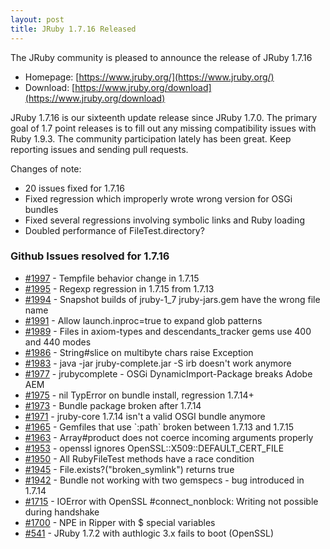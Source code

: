 ```yaml
---
layout: post
title: JRuby 1.7.16 Released
---
```

The JRuby community is pleased to announce the release of JRuby 1.7.16

- Homepage: [https://www.jruby.org/](https://www.jruby.org/)
- Download: [https://www.jruby.org/download](https://www.jruby.org/download)

JRuby 1.7.16 is our sixteenth update release since JRuby 1.7.0.  The primary goal of 1.7 point releases is to fill out any missing compatibility issues with Ruby 1.9.3.  The community participation lately has been great.  Keep reporting issues and sending pull requests.

Changes of note:

- 20 issues fixed for 1.7.16
- Fixed regression which improperly wrote wrong version for OSGi bundles
- Fixed several regressions involving symbolic links and Ruby loading
- Doubled performance of FileTest.directory?

### Github Issues resolved for 1.7.16

<ul>
<li><a href="https://github.com/jruby/jruby/issues/1997">#1997</a> - Tempfile behavior change in 1.7.15</li>
<li><a href="https://github.com/jruby/jruby/issues/1995">#1995</a> - Regexp regression in 1.7.15 from 1.7.13</li>
<li><a href="https://github.com/jruby/jruby/issues/1994">#1994</a> - Snapshot builds of jruby-1_7 jruby-jars.gem have the wrong file name</li>
<li><a href="https://github.com/jruby/jruby/issues/1991">#1991</a> - Allow launch.inproc=true to expand glob patterns</li>
<li><a href="https://github.com/jruby/jruby/issues/1989">#1989</a> - Files in axiom-types and descendants_tracker gems use 400 and 440 modes</li>
<li><a href="https://github.com/jruby/jruby/issues/1986">#1986</a> - String#slice on multibyte chars raise Exception</li>
<li><a href="https://github.com/jruby/jruby/issues/1983">#1983</a> - java -jar jruby-complete.jar -S irb doesn't work anymore</li>
<li><a href="https://github.com/jruby/jruby/issues/1977">#1977</a> - jrubycomplete - OSGi DynamicImport-Package breaks Adobe AEM</li>
<li><a href="https://github.com/jruby/jruby/issues/1975">#1975</a> - nil TypError on bundle install, regression 1.7.14+</li>
<li><a href="https://github.com/jruby/jruby/issues/1973">#1973</a> - Bundle package broken after 1.7.14</li>
<li><a href="https://github.com/jruby/jruby/issues/1971">#1971</a> - jruby-core 1.7.14 isn't a valid OSGI bundle anymore</li>
<li><a href="https://github.com/jruby/jruby/issues/1965">#1965</a> - Gemfiles that use `:path` broken between 1.7.13 and 1.7.15</li>
<li><a href="https://github.com/jruby/jruby/issues/1963">#1963</a> - Array#product does not coerce incoming arguments properly</li>
<li><a href="https://github.com/jruby/jruby/issues/1953">#1953</a> - openssl ignores OpenSSL::X509::DEFAULT_CERT_FILE</li>
<li><a href="https://github.com/jruby/jruby/issues/1950">#1950</a> - All RubyFileTest methods have a race condition</li>
<li><a href="https://github.com/jruby/jruby/issues/1945">#1945</a> - File.exists?("broken_symlink") returns true</li>
<li><a href="https://github.com/jruby/jruby/issues/1942">#1942</a> - Bundle not working with two gemspecs - bug introduced in 1.7.14</li>
<li><a href="https://github.com/jruby/jruby/issues/1715">#1715</a> - IOError with OpenSSL #connect_nonblock: Writing not possible during handshake</li>
<li><a href="https://github.com/jruby/jruby/issues/1700">#1700</a> - NPE in Ripper with $ special variables</li>
<li><a href="https://github.com/jruby/jruby/issues/541">#541</a> - JRuby 1.7.2 with authlogic 3.x fails to boot (OpenSSL)</li>
</ul>
